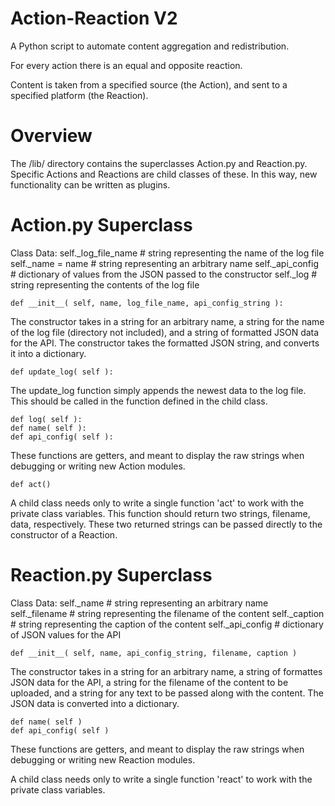 # Action-Reaction V2

A Python script to automate content aggregation and redistribution.

For every action there is an equal and opposite reaction.

Content is taken from a specified source (the Action), and sent to a specified platform (the Reaction).

# Overview

The /lib/ directory contains the superclasses Action.py and Reaction.py. Specific Actions and Reactions are child classes of these. In this way, new functionality can be written as plugins.

# Action.py Superclass

Class Data:
	self._log_file_name	# string representing the name of the log file
	self._name = name	# string representing an arbitrary name
	self._api_config	# dictionary of values from the JSON passed to the constructor
	self._log		# string representing the contents of the log file

	def __init__( self, name, log_file_name, api_config_string ):
The constructor takes in a string for an arbitrary name, a string for the name of the log file (directory not included), and a string of formatted JSON data for the API. The constructor takes the formatted JSON string, and converts it into a dictionary.

	def update_log( self ):
The update_log function simply appends the newest data to the log file. This should be called in the function defined in the child class.

	def log( self ):
	def name( self ):
	def api_config( self ):
These functions are getters, and meant to display the raw strings when debugging or writing new Action modules.

	def act()
A child class needs only to write a single function 'act' to work with the private class variables. This function should return two strings, filename, data, respectively. These two returned strings can be passed directly to the constructor of a Reaction.

# Reaction.py Superclass

Class Data:
	self._name		# string representing an arbitrary name
	self._filename		# string representing the filename of the content
	self._caption		# string representing the caption of the content
	self._api_config	# dictionary of JSON values for the API

	def __init__( self, name, api_config_string, filename, caption )
The constructor takes in a string for an arbitrary name, a string of formattes JSON data for the API, a string for the filename of the content to be uploaded, and a string for any text to be passed along with the content. The JSON data is converted into a dictionary.

	def name( self )
	def api_config( self )
These functions are getters, and meant to display the raw strings when debugging or writing new Reaction modules.

A child class needs only to write a single function 'react' to work with the private class variables.
